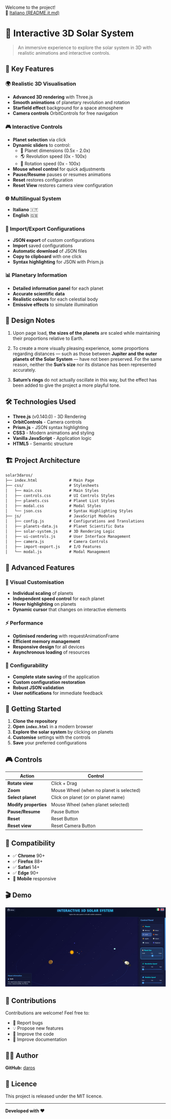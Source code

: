 ﻿Welcome to the project!  
🔗 [Italiano (README.it.md)](README.it.md)

# 🌌 Interactive 3D Solar System
> An immersive experience to explore the solar system in 3D with realistic animations and interactive controls.

## 🚀 Key Features

### 🌍 Realistic 3D Visualisation

- **Advanced 3D rendering** with Three.js
- **Smooth animations** of planetary revolution and rotation
- **Starfield effect** background for a space atmosphere
- **Camera controls** OrbitControls for free navigation

### 🎮 Interactive Controls

- **Planet selection** via click
- **Dynamic sliders** to control:
  - 📏 Planet dimensions (0.5x - 2.0x)
  - 🌎 Revolution speed (0x - 100x)
  - 🔄 Rotation speed (0x - 100x)
- **Mouse wheel control** for quick adjustments
- **Pause/Resume** pauses or resumes animations
- **Reset** restores configuration
- **Reset View** restores camera view configuration

### 🌐 Multilingual System

- **Italiano** 🇮🇹
- **English** 🇬🇧

### 💾 Import/Export Configurations

- **JSON export** of custom configurations
- **Import** saved configurations
- **Automatic download** of JSON files
- **Copy to clipboard** with one click
- **Syntax highlighting** for JSON with Prism.js

### 📊 Planetary Information

- **Detailed information panel** for each planet
- **Accurate scientific data**
- **Realistic colours** for each celestial body
- **Emissive effects** to simulate illumination

## 📝 Design Notes

1. Upon page load, **the sizes of the planets** are scaled while maintaining their proportions relative to Earth.

2. To create a more visually pleasing experience, some proportions regarding distances — such as those between **Jupiter and the outer planets of the Solar System** — have not been preserved. For the same reason, neither the **Sun’s size** nor its distance has been represented accurately.

3. **Saturn’s rings** do not actually oscillate in this way, but the effect has been added to give the project a more playful tone.

## 🛠️ Technologies Used

- **Three.js** (v0.140.0) - 3D Rendering
- **OrbitControls** - Camera controls
- **Prism.js** - JSON syntax highlighting
- **CSS3** - Modern animations and styling
- **Vanilla JavaScript** - Application logic
- **HTML5** - Semantic structure

## 🏗️ Project Architecture
```
solar3daros/
├── index.html              # Main Page  
├── css/                    # Stylesheets  
│   ├── main.css            # Main Styles  
│   ├── controls.css        # UI Controls Styles  
│   ├── planets.css         # Planet List Styles  
│   ├── modal.css           # Modal Styles  
│   └── json.css            # Syntax Highlighting Styles  
├── js/                     # JavaScript Modules  
│   ├── config.js           # Configurations and Translations  
│   ├── planets-data.js     # Planet Scientific Data  
│   ├── solar-system.js     # 3D Rendering Logic  
│   ├── ui-controls.js      # User Interface Management  
│   ├── camera.js           # Camera Controls  
│   ├── import-export.js    # I/O Features  
│   └── modal.js            # Modal Management
```


## 🎯 Advanced Features

### 🎨 Visual Customisation

- **Individual scaling** of planets
- **Independent speed control** for each planet
- **Hover highlighting** on planets
- **Dynamic cursor** that changes on interactive elements

### ⚡ Performance

- **Optimised rendering** with requestAnimationFrame
- **Efficient memory management**
- **Responsive design** for all devices
- **Asynchronous loading** of resources

### 🔧 Configurability

- **Complete state saving** of the application
- **Custom configuration restoration**
- **Robust JSON validation**
- **User notifications** for immediate feedback

## 🚀 Getting Started

1. **Clone the repository**
2. **Open `index.html`** in a modern browser
3. **Explore the solar system** by clicking on planets
4. **Customise** settings with the controls
5. **Save** your preferred configurations

## 🎮 Controls

| Action | Control |
|--------|----------|
| **Rotate view** | Click + Drag |
| **Zoom** | Mouse Wheel (when no planet is selected) |
| **Select planet** | Click on planet (or on planet name) |
| **Modify properties** | Mouse Wheel (when planet selected) |
| **Pause/Resume** | Pause Button |
| **Reset** | Reset Button |
| **Reset view** | Reset Camera Button |

## 📱 Compatibility

- ✅ **Chrome** 90+
- ✅ **Firefox** 88+
- ✅ **Safari** 14+
- ✅ **Edge** 90+
- 📱 **Mobile** responsive

## 🎬 Demo

![Preview Interface solar3Daros](screenshot/previewInterface_001.jpg)

## 🤝 Contributions

Contributions are welcome! Feel free to:
- 🐛 Report bugs
- 💡 Propose new features
- 🔧 Improve the code
- 📖 Improve documentation

## 👨‍💻 Author

**GitHub:** [daros](https://github.com/dariorosina)

## 📄 Licence

This project is released under the MIT licence.

---

**Developed with ❤️**